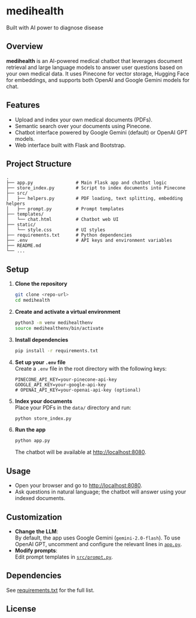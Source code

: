 # medihealth

Built with AI power to diagnose disease

## Overview

**medihealth** is an AI-powered medical chatbot that leverages document retrieval and large language models to answer user questions based on your own medical data. It uses Pinecone for vector storage, Hugging Face for embeddings, and supports both OpenAI and Google Gemini models for chat.

## Features

- Upload and index your own medical documents (PDFs).
- Semantic search over your documents using Pinecone.
- Chatbot interface powered by Google Gemini (default) or OpenAI GPT models.
- Web interface built with Flask and Bootstrap.

## Project Structure

```
.
├── app.py                # Main Flask app and chatbot logic
├── store_index.py        # Script to index documents into Pinecone
├── src/
│   ├── helpers.py        # PDF loading, text splitting, embedding helpers
│   ├── prompt.py         # Prompt templates
├── templates/
│   └── chat.html         # Chatbot web UI
├── static/
│   └── style.css         # UI styles
├── requirements.txt      # Python dependencies
├── .env                  # API keys and environment variables
├── README.md
└── ...
```

## Setup

1. **Clone the repository**  
   ```sh
   git clone <repo-url>
   cd medihealth
   ```

2. **Create and activate a virtual environment**  
   ```sh
   python3 -m venv medihealthenv
   source medihealthenv/bin/activate
   ```

3. **Install dependencies**  
   ```sh
   pip install -r requirements.txt
   ```

4. **Set up your `.env` file**  
   Create a `.env` file in the root directory with the following keys:
   ```
   PINECONE_API_KEY=your-pinecone-api-key
   GOOGLE_API_KEY=your-google-api-key
   # OPENAI_API_KEY=your-openai-api-key (optional)
   ```

5. **Index your documents**  
   Place your PDFs in the `data/` directory and run:
   ```sh
   python store_index.py
   ```

6. **Run the app**  
   ```sh
   python app.py
   ```
   The chatbot will be available at [http://localhost:8080](http://localhost:8080).

## Usage

- Open your browser and go to [http://localhost:8080](http://localhost:8080).
- Ask questions in natural language; the chatbot will answer using your indexed documents.

## Customization

- **Change the LLM**:  
  By default, the app uses Google Gemini (`gemini-2.0-flash`). To use OpenAI GPT, uncomment and configure the relevant lines in [`app.py`](app.py).
- **Modify prompts**:  
  Edit prompt templates in [`src/prompt.py`](src/prompt.py).

## Dependencies

See [requirements.txt](requirements.txt) for the full list.

## License